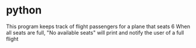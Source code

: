 # python
This program keeps track of flight passengers for a plane that seats 6
When all seats are full, "No available seats" will print and notify the user of a full flight
